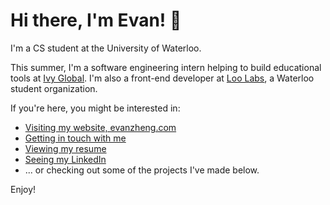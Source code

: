 # Hi there, I'm Evan! 👋

I'm a CS student at the University of Waterloo. 

This summer, I'm a software engineering intern helping to build educational tools at [Ivy Global](https://ivyglobal.com/). I'm also a front-end developer at [Loo Labs](https://loolabs.org/), a Waterloo student organization.

If you're here, you might be interested in:
- [Visiting my website, evanzheng.com](https://evanzheng.com)
- [Getting in touch with me](https://evanzheng.com/#contacts)
- [Viewing my resume](https://evanzheng.com/Resume.pdf)
- [Seeing my LinkedIn](https://www.linkedin.com/in/evtyz/)
- ... or checking out some of the projects I've made below.

Enjoy!


<!--
**richmondvan/richmondvan** is a ✨ _special_ ✨ repository because its `README.md` (this file) appears on your GitHub profile.

Here are some ideas to get you started:

- 🔭 I’m currently working on ...
- 🌱 I’m currently learning ...
- 👯 I’m looking to collaborate on ...
- 🤔 I’m looking for help with ...
- 💬 Ask me about ...
- 📫 How to reach me: ...
- 😄 Pronouns: ...
- ⚡ Fun fact: ...
-->
